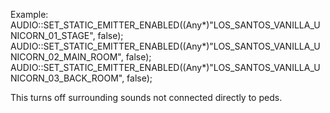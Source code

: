 Example:
AUDIO::SET_STATIC_EMITTER_ENABLED((Any*)"LOS_SANTOS_VANILLA_UNICORN_01_STAGE", false);    AUDIO::SET_STATIC_EMITTER_ENABLED((Any*)"LOS_SANTOS_VANILLA_UNICORN_02_MAIN_ROOM", false);    AUDIO::SET_STATIC_EMITTER_ENABLED((Any*)"LOS_SANTOS_VANILLA_UNICORN_03_BACK_ROOM", false);

This turns off surrounding sounds not connected directly to peds. 

